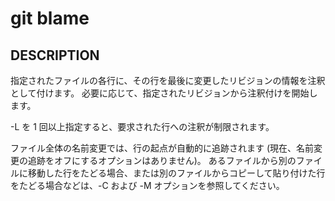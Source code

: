 # git blame

## DESCRIPTION

指定されたファイルの各行に、その行を最後に変更したリビジョンの情報を注釈として付けます。 必要に応じて、指定されたリビジョンから注釈付けを開始します。

-L を 1 回以上指定すると、要求された行への注釈が制限されます。

ファイル全体の名前変更では、行の起点が自動的に追跡されます (現在、名前変更の追跡をオフにするオプションはありません)。 あるファイルから別のファイルに移動した行をたどる場合、または別のファイルからコピーして貼り付けた行をたどる場合などは、-C および -M オプションを参照してください。
